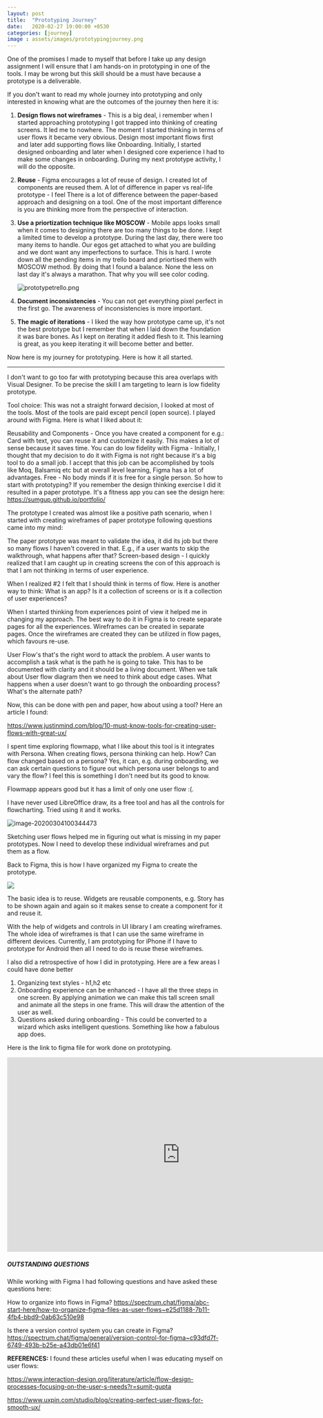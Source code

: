 ```yaml
---
layout: post
title:  "Prototyping Journey"
date:   2020-02-27 19:00:00 +0530
categories: [journey]
image : assets/images/prototypingjourney.png
---
```


One of the promises I made to myself that before I take up any design assignment I will ensure that I am hands-on in prototyping in one of the tools.  I may be wrong but this skill should be a must have because a prototype is a deliverable.

If you don't want to read my whole journey into prototyping and only interested in knowing what are the outcomes of the journey then here it is:

1. **Design flows not wireframes** - This is a big deal, i remember when I started approaching prototyping I got trapped into thinking of creating screens. It led me to nowhere. The moment I started thinking in terms of user flows it became very obvious. Design most important flows first and later add supporting flows like Onboarding.  Initially, I started designed onboarding and later when I designed core experience I had to make some changes in onboarding. During my next prototype activity, I will do the opposite.

2. **Reuse** - Figma encourages a lot of reuse of design.  I created lot of components are reused them.
   A lot of difference in paper vs real-life prototype - I feel There is a lot of difference between the paper-based approach and designing on a tool. One of the most important difference is you are thinking more from the perspective of interaction. 

3. **Use a priortization technique like MOSCOW** -  Mobile apps looks small when it comes to designing there are too many things to be done. I kept a limited time to develop a prototype.  During the last day, there were too many items to handle.  Our egos get attached to what you are building and we dont want any imperfections to surface.  This is hard.  I wrote down all the pending items in my trello board and priortised them with MOSCOW method. By doing that I found a balance.  None the less on last day it's always a marathon.  That why you will see color coding. 
     		

   ![prototypetrello.png](../assets/images/prototypetrello.png)

5. **Document inconsistencies** - You can not get everything pixel perfect in the first go.  The awareness of inconsistencies is more important.  
6. **The magic of iterations** -  I liked the way how prototype came up, it's not the best prototype but I remember that when I laid down the foundation it was bare bones.  As I kept on iterating it added flesh to it. This learning is great, as you keep iterating it will become better and better.

Now here is my journey for prototyping. Here is how it all started.

------

I don't want to go too far with prototyping because this area overlaps with  Visual Designer.  To be precise the skill I am targeting to learn is low fidelity prototype.  

Tool choice:  This was not a straight forward decision,  I looked at most of the tools.  Most of the tools are paid except pencil (open source).  I played around with Figma. Here is what I liked about it:

Reusability and Components -  Once you have created a component for e.g.: Card with text, you can reuse it and customize it easily.  This makes a lot of sense because it saves time.
You can do low fidelity with Figma -  Initially, I thought that my decision to do it with Figma is not right because it's a big tool to do a small job.  I accept that this job can be accomplished by tools like Moq, Balsamiq etc but at overall level learning, Figma has a lot of advantages. 
Free - No body minds if it is free for a single person. 
So how to start with prototyping?  If you remember the design thinking exercise I did it resulted in a paper prototype. It's a fitness app you can see the design here: https://sumgup.github.io/portfolio/ 

The prototype I created was almost like a positive path scenario, when I started with creating wireframes of paper prototype following questions came into my mind:

The paper prototype was meant to validate the idea, it did its job but there so many flows I haven't covered in that. E.g., if a user wants to skip the walkthrough, what happens after that?
Screen-based design - I quickly realized that I am caught up in creating screens the con of this approach is that I am not thinking in terms of user experience.

When I realized #2 I felt that I should think in terms of flow.  Here is another way to think:  What is an app?  Is it a collection of screens or is it a collection of user experiences?

When I started thinking from experiences point of view it helped me in changing my approach. The best way to do it in Figma is to create separate pages for all the experiences.  Wireframes can be created in separate pages.  Once the wireframes are created they can be utilized in flow pages, which favours re-use. 

User Flow's that's the right word to attack the problem.   A user wants to accomplish a task what is the path he is going to take.  This has to be documented with clarity and it should be a living document.  When we talk about User flow diagram then we need to think about edge cases.  What happens when a user doesn't want to go through the onboarding process? What's the alternate path?

Now, this can be done with pen and paper, how about using a tool?  Here an article I found:

https://www.justinmind.com/blog/10-must-know-tools-for-creating-user-flows-with-great-ux/ 

I spent time exploring flowmapp, what I like about this tool is it integrates with Persona.  When creating flows, persona thinking can help. How?  Can flow changed based on a persona? Yes, it can, e.g. during onboarding, we can ask certain questions to figure out which persona user belongs to and vary the flow?  I feel this is something I don't need but its good to know.

Flowmapp appears good but it has a limit of only one user flow :(. 

I have never used LibreOffice draw, its a free tool and has all the controls for flowcharting.  Tried using it and it works.

![image-20200304100344473](../assets/images/prototypeuserflows.png)

Sketching user flows helped me in figuring out what is missing in my paper prototypes.   Now I need to develop these individual wireframes and put them as a flow. 

Back to Figma, this is how I have organized my Figma to create the prototype.

![](../assets/prototypingfigmascreenshot.png)

The basic idea is to reuse.  Widgets are reusable components, e.g. Story has to be shown again and again so it makes sense to create a component for it and reuse it.

With the help of widgets and controls in UI library I am creating wireframes.  The whole idea of wireframes is that I can use the same wireframe in different devices.  Currently, I am prototyping for iPhone if I have to prototype for Android then all I need to do is reuse these wireframes. 

  I also did a retrospective of how I did in prototyping.  Here are a few areas I could have done better

1. Organizing text styles - h1,h2 etc
2. Onboarding experience can be enhanced - I have all the three steps in one screen. By applying animation we can make this tall screen small and animate all the steps in one frame. This will draw the attention of the user as well.
3. Questions asked during onboarding - This could be converted to a wizard which asks intelligent questions. Something like how a fabulous app does.

Here is the link to figma file for work done on prototyping. 

<iframe style="border: none;" width="800" height="450" src="https://www.figma.com/embed?embed_host=share&url=https%3A%2F%2Fwww.figma.com%2Ffile%2FK3zfgnWzzEyFqaOqLjwunA%2FMyFitnessStoryLowFi%3Fnode-id%3D4%253A1" allowfullscreen></iframe>

##### OUTSTANDING QUESTIONS
While working with Figma I had following questions and have asked these questions here:

How to organize into flows in Figma?
https://spectrum.chat/figma/abc-start-here/how-to-organize-figma-files-as-user-flows~e25d1188-7b11-4fb4-bbd9-0ab63c510e98


Is there a version control system you can create in Figma?
https://spectrum.chat/figma/general/version-control-for-figma~c93dfd7f-6749-493b-b25e-a43db01e6f41

**REFERENCES:**
I found these articles useful when I was educating myself on user flows:

https://www.interaction-design.org/literature/article/flow-design-processes-focusing-on-the-user-s-needs?r=sumit-gupta

https://www.uxpin.com/studio/blog/creating-perfect-user-flows-for-smooth-ux/
